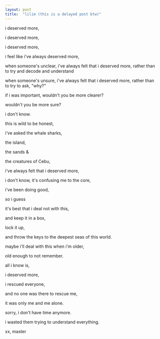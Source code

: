 ```yaml
---
layout: post
title:  "lilim (this is a delayed post btw)"
---
```


i deserved more,

i deserved more, 

i deserved more,

i feel like i've always deserved more, 

when someone's unclear, i've always felt that i deserved more, rather than to try and decode and understand

when someone's unsure, i've always felt that i deserved more, rather than to try to ask, "why?"

if i was important, wouldn't you be more clearer? 

wouldn't you be more sure? 

i don't know.

this is wild to be honest, 

i've asked the whale sharks,

the island, 

the sands &

the creatures of Cebu, 

i've always felt that i deserved more, 

i don't know, it's confusing me to the core,

i've been doing good, 

so i guess

it's best that i deal not with this, 

and keep it in a box,

lock it up, 

and throw the keys to the deepest seas of this world.

maybe i'll deal with this when i'm older,

old enough to not remember.

all i know is, 

i deserved more,

i rescued everyone, 

and no one was there to rescue me, 

it was only me and me alone.

sorry, i don't have time anymore.

i wasted them trying to understand everything.

xx,
master
